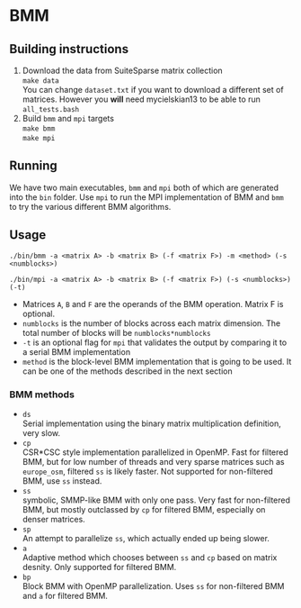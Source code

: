 # BMM
## Building instructions
1. Download the data from SuiteSparse matrix collection  
`make data`  
You can change `dataset.txt` if you want to download a different set of matrices. However you **will** need mycielskian13 to be able to run `all_tests.bash`
2. Build `bmm` and `mpi` targets  
`make bmm`  
`make mpi`
## Running
We have two main executables, `bmm` and `mpi` both of which are generated into the `bin` folder. Use `mpi` to run the MPI implementation of BMM and `bmm`
to try the various different BMM algorithms.
## Usage

```
./bin/bmm -a <matrix A> -b <matrix B> (-f <matrix F>) -m <method> (-s <numblocks>)
```

```
./bin/mpi -a <matrix A> -b <matrix B> (-f <matrix F>) (-s <numblocks>) (-t)
```

* Matrices `A`, `B` and `F` are the operands of the BMM operation. Matrix F is optional.
* `numblocks` is the number of blocks across each matrix dimension. The total number of blocks will be `numblocks*numblocks`
* `-t` is an optional flag for `mpi` that validates the output by comparing it to a serial BMM implementation
* `method` is the block-level BMM implementation that is going to be used. It can be one of the methods described in the next section
### BMM methods
* `ds`  
Serial implementation using the binary matrix multiplication definition, very slow.
* `cp`  
CSR*CSC style implementation parallelized in OpenMP. Fast for filtered BMM, but for low number of threads and very sparse matrices such as `europe_osm`,
filtered `ss` is likely faster. Not supported for non-filtered BMM, use `ss` instead.
* `ss`  
symbolic, SMMP-like BMM with only one pass. Very fast for non-filtered BMM, but mostly outclassed by `cp` for filtered BMM, especially on denser matrices.
* `sp`  
An attempt to parallelize `ss`, which actually ended up being slower.
* `a`  
Adaptive method which chooses between `ss` and `cp` based on matrix desnity. Only supported for filtered BMM.
* `bp`  
Block BMM with OpenMP parallelization. Uses `ss` for non-filtered BMM and `a` for filtered BMM.
